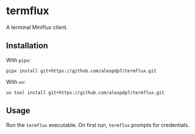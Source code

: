 # termflux

A terminal Miniflux client.

## Installation

With `pipx`:

```
pipx install git+https://github.com/alexpdp7/termflux.git
```

With `uv`:

```
uv tool install git+https://github.com/alexpdp7/termflux.git
```

## Usage

Run the `termflux` executable.
On first run, `termflux` prompts for credentials.
